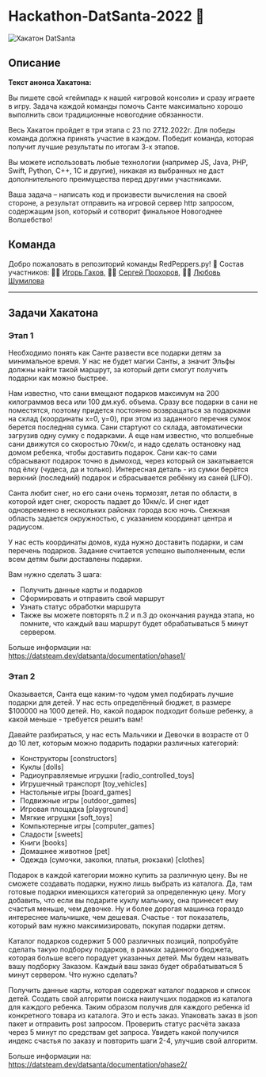 # Hackathon-DatSanta-2022 🎅

<image src="src/docs/datsanta_hackaton_banner.jpeg" alt="Хакатон DatSanta">

## Описание

**Текст анонса Хакатона:**

Вы пишете свой «геймпад» к нашей «игровой консоли» и сразу играете в игру. Задача каждой команды помочь Санте максимально хорошо выполнить свои традиционные новогодние обязанности.

Весь Хакатон пройдет в три этапа с 23 по 27.12.2022г. Для победы команда должна принять участие в каждом. Победит команда, которая получит лучшие результаты по итогам 3-х этапов.

Вы можете использовать любые технологии (например JS, Java, PHP, Swift, Python, C++, 1C и другие), никакая из выбранных не даст дополнительного преимущества перед другими участниками.

Ваша задача – написать код и произвести вычисления на своей стороне, а результат отправить на игровой сервер http запросом, содержащим json, который и сотворит финальное Новогоднее Волшебство!

## Команда
Добро пожаловать в репозиторий команды RedPeppers.py! 👋
Состав участников: 👨‍💻 [Игорь Гахов](https://github.com/IgorGakhov), 👨‍💻 [Сергей Прохоров](https://github.com/notsoyoungg), 👩‍💻 [Любовь Шумилова](https://github.com/Lova595)

___

## Задачи Хакатона

### Этап 1

Необходимо понять как Санте развести все подарки детям за минимальное время. У нас не будет магии Санты, а значит Эльфы должны найти такой маршрут, за который дети смогут получить подарки как можно быстрее.

Нам известно, что сани вмещают подарков максимум на 200 килограммов веса или 100 дм.куб. объема. Сразу все подарки в сани не поместятся, поэтому придется постоянно возвращаться за подарками на склад (координаты x=0, y=0), при этом из заданного перечня сумок берется последняя сумка. Сани стартуют со склада, автоматически загрузив одну сумку с подарками. А еще нам известно, что волшебные сани движутся со скоростью 70км/с, и надо сделать остановку над домом ребенка, чтобы доставить подарок. Сани как-то сами сбрасывают подарок точно в дымоход, через который он закатывается под ёлку (чудеса, да и только). Интересная деталь - из сумки берётся верхний (последний) подарок и сбрасывается ребёнку из саней (LIFO).

Санта любит снег, но его сани очень тормозят, летая по области, в которой идет снег, скорость падает до 10км/с. И снег идет одновременно в нескольких районах города всю ночь. Снежная область задается окружностью, с указанием координат центра и радиусом.

У нас есть координаты домов, куда нужно доставить подарки, и сам перечень подарков. Задание считается успешно выполненным, если всем детям были доставлены подарки.

Вам нужно сделать 3 шага:

- Получить данные карты и подарков
- Сформировать и отправить свой маршрут
- Узнать статус обработки маршрута
- Также вы можете повторять п.2 и п.3 до окончания раунда этапа, но помните, что каждый ваш маршрут будет обрабатываться 5 минут сервером.

Больше информации на: https://datsteam.dev/datsanta/documentation/phase1/

### Этап 2

Оказывается, Санта еще каким-то чудом умел подбирать лучшие подарки для детей. У нас есть определённый бюджет, в размере $100000 на 1000 детей. Но, какой подарок подходит больше ребенку, а какой меньше - требуется решить вам!

Давайте разбираться, у нас есть Мальчики и Девочки в возрасте от 0 до 10 лет, которым можно подарить подарки различных категорий:

- Конструкторы [constructors]
- Куклы [dolls]
- Радиоуправляемые игрушки [radio_controlled_toys]
- Игрушечный транспорт [toy_vehicles]
- Настольные игры [board_games]
- Подвижные игры [outdoor_games]
- Игровая площадка [playground]
- Мягкие игрушки [soft_toys]
- Компьютерные игры [computer_games]
- Сладости [sweets]
- Книги [books]
- Домашнее животное [pet]
- Одежда (сумочки, заколки, платья, рюкзаки) [clothes]

Подарок в каждой категории можно купить за различную цену. Вы не сможете создавать подарки, нужно лишь выбрать из каталога. Да, там готовые подарки имеющихся категорий за определенную цену. Могу добавить, что если вы подарите куклу мальчику, она принесет ему счастья меньше, чем девочке. Ну и более дорогая машинка гораздо интереснее мальчишке, чем дешевая. Счастье - тот показатель, который вам нужно максимизировать, покупая подарки детям.

Каталог подарков содержит 5 000 различных позиций, попробуйте сделать такую подборку подарков, в рамках заданного бюджета, которая больше всего порадует указанных детей. Мы будем называть вашу подборку Заказом. Каждый ваш заказ будет обрабатываться 5 минут сервером. Что нужно сделать?

Получить данные карты, которая содержат каталог подарков и список детей.
Создать свой алгоритм поиска наилучших подарков из каталога для каждого ребенка. Таким образом получив для каждого ребенка id конкретного товара из каталога. Это и есть заказ.
Упаковать заказ в json пакет и отправить post запросом.
Проверить статус расчёта заказа через 5 минут по средствам get запроса. Увидеть какой получился индекс счастья по заказу и повторить шаги 2-4, улучшив свой алгоритм.

Больше информации на: https://datsteam.dev/datsanta/documentation/phase2/
